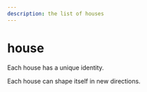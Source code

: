 ```yaml
---
description: the list of houses
---
```


# house

Each house has a unique identity.

Each house can shape itself in new directions.
